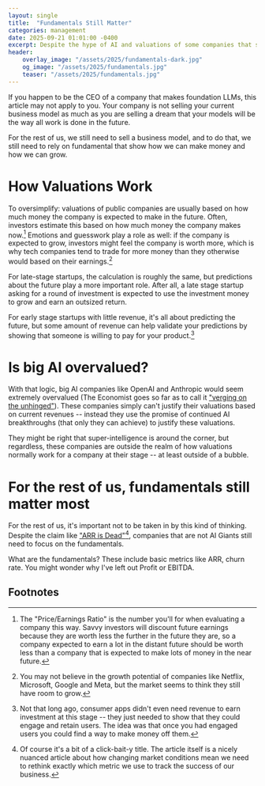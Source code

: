 ```yaml
---
layout: single
title:  "Fundamentals Still Matter"
categories: management
date: 2025-09-21 01:01:00 -0400
excerpt: Despite the hype of AI and valuations of some companies that seem to have nothing to do with metrics of any sort, business fundamentals still matter.
header:
    overlay_image: "/assets/2025/fundamentals-dark.jpg"
    og_image: "/assets/2025/fundamentals.jpg"
    teaser: "/assets/2025/fundamentals.jpg"
---
```


If you happen to be the CEO of a company that makes foundation LLMs, this article may not apply to you. Your company is not selling your current business model as much as you are selling a dream that your models will be the way all work is done in the future.

For the rest of us, we still need to sell a business model, and to do that, we still need to rely on fundamental that show how we can make money and how we can grow.

# How Valuations Work

To oversimplify: valuations of public companies are usually based on how much money the company is expected to make in the future. Often, investors estimate this based on how much money the company makes now.[^pe] Emotions and guesswork play a role as well: if the company is expected to grow, investors might feel the company is worth more, which is why tech companies tend to trade for more money than they otherwise would based on their earnings.[^FANG]

For late-stage startups, the calculation is roughly the same, but predictions about the future play a more important role. After all, a late stage startup asking for a round of investment is expected to use the investment money to grow and earn an outsized return.

For early stage startups with little revenue, it's all about predicting the future, but some amount of revenue can help validate your predictions by showing that someone is willing to pay for your product.[^2]

# Is big AI overvalued?

With that logic, big AI companies like OpenAI and Anthropic would seem extremely overvalued (The Economist goes so far as to call it ["verging on the unhinged"](https://www.economist.com/business/2025/06/25/ai-valuations-are-verging-on-the-unhinged)). These companies simply can't justify their valuations based on current revenues -- instead they use the promise of continued AI breakthroughs (that only they can achieve) to justify these valuations.

They might be right that super-intelligence is around the corner, but regardless, these companies are outside the realm of how valuations normally work for a company at their stage -- at least outside of a bubble.

# For the rest of us, fundamentals still matter most

For the rest of us, it's important not to be taken in by this kind of thinking. Despite the claim like ["ARR is Dead"](https://www.onlycfo.io/p/yes-arr-is-dead)[^arr], companies that are not AI Giants still need to focus on the fundamentals.

What are the fundamentals? These include basic metrics like ARR, churn rate. You might wonder why I've left out Profit or EBITDA.

## Footnotes

[^pe]: The "Price/Earnings Ratio" is the number you'll for when evaluating a company this way. Savvy investors will discount future earnings because they are worth less the further in the future they are, so a company expected to earn a lot in the distant future should be worth less than a company that is expected to make lots of money in the near future.

[^FANG]: You may not believe in the growth potential of companies like Netflix, Microsoft, Google and Meta, but the market seems to think they still have room to grow.

[^2]: Not that long ago, consumer apps didn't even need revenue to earn investment at this stage -- they just needed to show that they could engage and retain users. The idea was that once you had engaged users you could find a way to make money off them.

[^arr]: Of course it's a bit of a click-bait-y title. The article itself is a nicely nuanced article about how changing market conditions mean we need to rethink exactly which metric we use to track the success of our business.